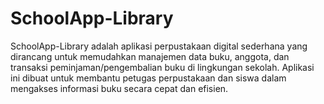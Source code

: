 # SchoolApp-Library

SchoolApp-Library adalah aplikasi perpustakaan digital sederhana yang dirancang untuk memudahkan manajemen data buku, anggota, dan transaksi peminjaman/pengembalian buku di lingkungan sekolah. Aplikasi ini dibuat untuk membantu petugas perpustakaan dan siswa dalam mengakses informasi buku secara cepat dan efisien.
